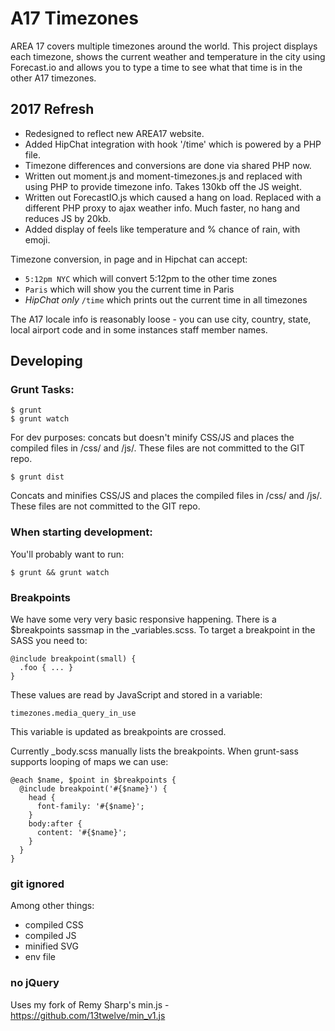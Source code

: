 # A17 Timezones

AREA 17 covers multiple timezones around the world. This project displays each timezone, shows the current weather and temperature in the city using Forecast.io and allows you to type a time to see what that time is in the other A17 timezones.

## 2017 Refresh

* Redesigned to reflect new AREA17 website.
* Added HipChat integration with hook '/time' which is powered by a PHP file.
* Timezone differences and conversions are done via shared PHP now.
* Written out moment.js and moment-timezones.js and replaced with using PHP to provide timezone info. Takes 130kb off the JS weight.
* Written out ForecastIO.js which caused a hang on load. Replaced with a different PHP proxy to ajax weather info. Much faster, no hang and reduces JS by 20kb.
* Added display of feels like temperature and % chance of rain, with emoji.

Timezone conversion, in page and in Hipchat can accept:

* `5:12pm NYC` which will convert 5:12pm to the other time zones
* `Paris` which will show you the current time in Paris
* *HipChat only* `/time` which prints out the current time in all timezones

The A17 locale info is reasonably loose - you can use city, country, state, local airport code and in some instances staff member names.


## Developing

### Grunt Tasks:

    $ grunt
    $ grunt watch

For dev purposes: concats but doesn't minify CSS/JS and places the compiled files in /css/ and /js/. These files are not committed to the GIT repo.

    $ grunt dist

Concats and minifies CSS/JS and places the compiled files in /css/ and /js/. These files are not committed to the GIT repo.


### When starting development:

You'll probably want to run:

    $ grunt && grunt watch


### Breakpoints

We have some very very basic responsive happening. There is a $breakpoints sassmap in the _variables.scss. To target a breakpoint in the SASS you need to:

    @include breakpoint(small) {
      .foo { ... }
    }

These values are read by JavaScript and stored in a variable:

    timezones.media_query_in_use

This variable is updated as breakpoints are crossed.

Currently _body.scss manually lists the breakpoints. When grunt-sass supports looping of maps we can use:

    @each $name, $point in $breakpoints {
      @include breakpoint('#{$name}') {
        head {
          font-family: '#{$name}';
        }
        body:after {
          content: '#{$name}';
        }
      }
    }

### git ignored

Among other things:

* compiled CSS
* compiled JS
* minified SVG
* env file

### no jQuery

Uses my fork of Remy Sharp's min.js - https://github.com/13twelve/min_v1.js

